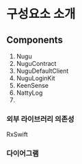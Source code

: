 # 구성요소 소개

## Components

1. Nugu
2. NuguContract
3. NuguDefaultClient
4. NuguLoginKit
5. KeenSense
6. NattyLog
7. 
### 외부 라이브러리 의존성

RxSwift

### 다이어그램

